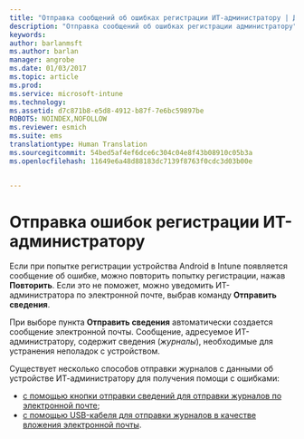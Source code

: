 ```yaml
---
title: "Отправка сообщений об ошибках регистрации ИТ-администратору | Документация Майкрософт"
description: "Отправка сообщений об ошибках регистрации администратору"
keywords: 
author: barlanmsft
ms.author: barlan
manager: angrobe
ms.date: 01/03/2017
ms.topic: article
ms.prod: 
ms.service: microsoft-intune
ms.technology: 
ms.assetid: d7c871b8-e5d8-4912-b87f-7e6bc59897be
ROBOTS: NOINDEX,NOFOLLOW
ms.reviewer: esmich
ms.suite: ems
translationtype: Human Translation
ms.sourcegitcommit: 54bed5af4ef6dce6c304c04e8f43b08910c05b3a
ms.openlocfilehash: 11649e6a48d88183dc7139f8763f0cdc3d03b00e


---
```


# <a name="send-enrollment-errors-to-your-it-admin"></a>Отправка ошибок регистрации ИТ-администратору

Если при попытке регистрации устройства Android в Intune появляется сообщение об ошибке, можно повторить попытку регистрации, нажав **Повторить**. Если это не поможет, можно уведомить ИТ-администратора по электронной почте, выбрав команду **Отправить сведения**.

При выборе пункта **Отправить сведения** автоматически создается сообщение электронной почты. Сообщение, адресуемое ИТ-администратору, содержит сведения (_журналы_), необходимые для устранения неполадок с устройством.

Существует несколько способов отправки журналов с данными об устройстве ИТ-администратору для получения помощи с ошибками:

- [с помощью кнопки отправки сведений для отправки журналов по электронной почте](send-logs-to-your-it-admin-by-email-android.md);
- [с помощью USB-кабеля для отправки журналов в качестве вложения электронной почты](send-logs-to-your-it-admin-using-cable-android.md).



<!--HONumber=Jan17_HO1-->



